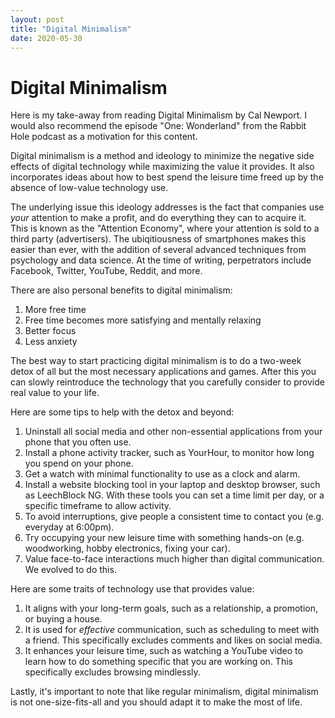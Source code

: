 ```yaml
---
layout: post
title: "Digital Minimalism"
date: 2020-05-30
---
```


# Digital Minimalism

Here is my take-away from reading Digital Minimalism by Cal Newport. I would also recommend the episode "One: Wonderland" from the Rabbit Hole podcast as a motivation for this content.

Digital minimalism is a method and ideology to minimize the negative side effects of digital technology while maximizing the value it provides. It also incorporates ideas about how to best spend the leisure time freed up by the absence of low-value technology use.

The underlying issue this ideology addresses is the fact that companies use _your_ attention to make a profit, and do everything they can to acquire it. This is known as the "Attention Economy", where your attention is sold to a third party (advertisers). The ubiqitiousness of smartphones makes this easier than ever, with the addition of several advanced techniques from psychology and data science. At the time of writing, perpetrators include Facebook, Twitter, YouTube, Reddit, and more.

There are also personal benefits to digital minimalism:
1. More free time
2. Free time becomes more satisfying and mentally relaxing
3. Better focus
4. Less anxiety

The best way to start practicing digital minimalism is to do a two-week detox of all but the most necessary applications and games. After this you can slowly reintroduce the technology that you carefully consider to provide real value to your life.

Here are some tips to help with the detox and beyond:
1. Uninstall all social media and other non-essential applications from your phone that you often use.
2. Install a phone activity tracker, such as YourHour, to monitor how long you spend on your phone.
3. Get a watch with minimal functionality to use as a clock and alarm.
4. Install a website blocking tool in your laptop and desktop browser, such as LeechBlock NG. With these tools you can set a time limit per day, or a specific timeframe to allow activity.
5. To avoid interruptions, give people a consistent time to contact you (e.g. everyday at 6:00pm).
6. Try occupying your new leisure time with something hands-on (e.g. woodworking, hobby electronics, fixing your car).
7. Value face-to-face interactions much higher than digital communication. We evolved to do this.

Here are some traits of technology use that provides value:
1. It aligns with your long-term goals, such as a relationship, a promotion, or buying a house.
2. It is used for _effective_ communication, such as scheduling to meet with a friend. This specifically excludes comments and likes on social media.
3. It enhances your leisure time, such as watching a YouTube video to learn how to do something specific that you are working on. This specifically excludes browsing mindlessly.

Lastly, it's important to note that like regular minimalism, digital minimalism is not one-size-fits-all and you should adapt it to make the most of life.
